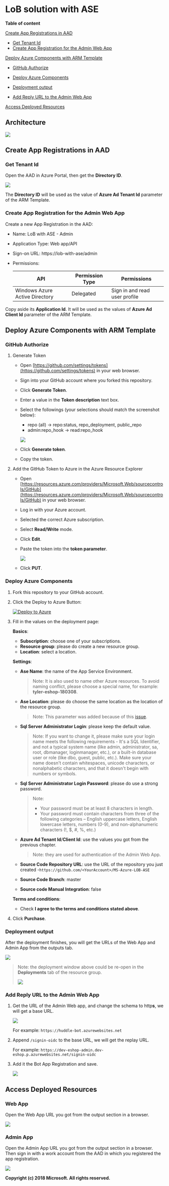 # LoB solution with ASE

**Table of content**

[Create App Registrations in AAD](#create-app-registrations-in-aad)

* [Get Tenant Id](#get-tenant-id)
* [Create App Registration for the Admin Web App](#create-app-registration-for-the-admin-web-app)

[Deploy Azure Components with ARM Template](#deploy-azure-components-with-arm-template)

* [GitHub Authorize](#github-authorize)
* [Deploy Azure Components](#deploy-azure-components)
* [Deployment output](#deployment-output)


* [Add Reply URL to the Admin Web App](#add-reply-url-to-the-admin-web-app)

[Access Deployed Resources](#access-deployed-resources)

## Architecture

![](images/architecture.png)

## Create App Registrations in AAD 

### Get Tenant Id

Open the AAD in Azure Portal, then get the **Directory ID**.

![](images/aad-tenant-id.png)

The **Directory ID** will be used as the value of  **Azure Ad Tenant Id** parameter of the ARM Template.

### Create App Registration for the Admin Web App

Create a new App Registration in the AAD:

* Name: LoB with ASE - Admin


* Application Type: Web app/API

* Sign-on URL: https://lob-with-ase/admin

* Permissions:

   | API                            | Permission Type | Permissions                   |
   | ------------------------------ | --------------- | ----------------------------- |
   | Windows Azure Active Directory | Delegated       | Sign in and read user profile |

Copy aside its **Application Id**. It will be used as the values of **Azure Ad Client Id** parameter of the ARM Template.

## Deploy Azure Components with ARM Template

### GitHub Authorize

1. Generate Token

   - Open [https://github.com/settings/tokens](https://github.com/settings/tokens) in your web browser.

   - Sign into your GitHub account where you forked this repository.

   - Click **Generate Token**.

   - Enter a value in the **Token description** text box.

   - Select the followings (your selections should match the screenshot below):

     - repo (all) -> repo:status, repo_deployment, public_repo
     - admin:repo_hook -> read:repo_hook

     ![](images/github-new-personal-access-token.png)

   - Click **Generate token**.

   - Copy the token.

2. Add the GitHub Token to Azure in the Azure Resource Explorer

   - Open [https://resources.azure.com/providers/Microsoft.Web/sourcecontrols/GitHub](https://resources.azure.com/providers/Microsoft.Web/sourcecontrols/GitHub) in your web browser.

   - Log in with your Azure account.

   - Selected the correct Azure subscription.

   - Select **Read/Write** mode.

   - Click **Edit**.

   - Paste the token into the **token parameter**.

     ![](images/update-github-token-in-azure-resource-explorer.png)

   - Click **PUT**.

### Deploy Azure Components

1. Fork this repository to your GitHub account.

2. Click the Deploy to Azure Button:

   [![Deploy to Azure](https://camo.githubusercontent.com/9285dd3998997a0835869065bb15e5d500475034/687474703a2f2f617a7572656465706c6f792e6e65742f6465706c6f79627574746f6e2e706e67)](https://portal.azure.com/#create/Microsoft.Template/uri/https%3A%2F%2Fraw.githubusercontent.com%2FTylerLu%2FMS-Azure-LOB-ASE%2Fmaster%2Fazuredeploy.json)

3. Fill in the values on the deployment page:

   **Basics**:

   * **Subscription**: choose one of your subscriptions.
   * **Resource group**: please do create a new resource group.
   * **Location**:  select a location.

   **Settings**:

   * **Ase Name**: the name of the App Service Environment. 

     >  Note:  It is also used to name other Azure resources. To avoid naming conflict, please choose a special name, for example: **tyler-eshop-180308**.

   * **Ase Location**: please do choose the same location as the location of the resource group.

     > Note: This parameter was added because of this [issue](https://github.com/Azure/azure-quickstart-templates/issues/2828).

   * **Sql Server Administrator Login**:  please keep the default value.

     > Note: If you want to change it, please make sure your login name meets the following requirements - It's a SQL Identifier, and not a typical system name (like admin, administrator, sa, root, dbmanager, loginmanager, etc.), or a built-in database user or role (like dbo, guest, public, etc.). Make sure your name doesn't contain whitespaces, unicode characters, or nonalphabetic characters, and that it doesn't begin with numbers or symbols.

   * **Sql Server Administrator Login Password**: please do use a strong password.

     > Note:
     >
     > - Your password must be at least 8 characters in length.
     > - Your password must contain characters from three of the following categories – English uppercase letters, English lowercase letters, numbers (0-9), and non-alphanumeric characters (!, $, #, %, etc.)

   * **Azure Ad Tenant Id**/**Client Id**: use the values you got from the previous chapter.

     > Note: they are used for authentication of the Admin Web App.

   * **Source Code Repository URL**:  use the URL of the repository you just created -`https://github.com/<YourAccount>/MS-Azure-LOB-ASE`

   * **Source Code Branch**: master

   * **Source code Manual Integration**: false

   **Terms and conditions**:

   * Check **I agree to the terms and conditions stated above**.

4. Click **Purchase**.

### Deployment output

After the deployment finishes, you will get the URLs of the Web App and Admin App from the outputs tab.

![](images/azure-deployment-outputs.png)

> Note: the deployment window above could be re-open in the **Deployments** tab of the resource group.
>
> ![](images/azure-resource-group-deployments.png)

### Add Reply URL to the Admin Web App

1. Get the URL of the Admin Web app, and change the schema to http**s**, we will get a base URL.

    ![](images/admin-web-app.png)

    For example: `https://huddle-bot.azurewebsites.net`

2. Append `/signin-oidc` to the base URL, we will get the replay URL. 

   For example: `https://dev-eshop-admin.dev-eshop.p.azurewebsites.net/signin-oidc`

3. Add it the Bot App Registration and save.

   ![](images/app-registration-reply-urls.png)


## Access Deployed Resources

### Web App

Open the Web App URL you got from the output section in a browser.

![](images/web-app.png)

### Admin App

Open the Admin App URL you got from the output section in a browser. Then sign in with a work account from the AAD in which you registered the app registration.

 ![](images/admin-app.png)



**Copyright (c) 2018 Microsoft. All rights reserved.**
